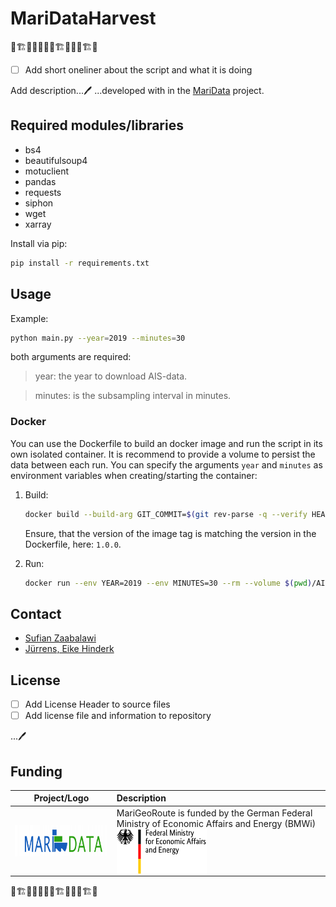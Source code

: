 # MariDataHarvest

🚧🏗🚧👷🚧👷🚧🏗🚧👷🚧🏗🚧

- [ ] Add short oneliner about the script and what it is doing

Add description...🖊
...developed with in the [MariData](https://www.maridata.org) project.


## Required modules/libraries

- bs4
- beautifulsoup4
- motuclient
- pandas
- requests
- siphon
- wget
- xarray

Install via pip:

```sh
pip install -r requirements.txt
```

## Usage

Example:
```sh
python main.py --year=2019 --minutes=30
```
both arguments are required:

>year: the year to download AIS-data.

>minutes: is the subsampling interval in minutes.


### Docker

You can use the Dockerfile to build an docker image and run the script in its own isolated container. It is recommend to provide a volume to persist the data between each run. You can specify the arguments `year` and `minutes` as environment variables when creating/starting the container:

1. Build:

   ```sh
   docker build --build-arg GIT_COMMIT=$(git rev-parse -q --verify HEAD) --build-arg BUILD_DATE=$(date -u +"%Y-%m-%dT%H:%M:%SZ") -t 52north/mari-data_harvester:1.0.0 .
   ```

   Ensure, that the version of the image tag is matching the version in the Dockerfile, here: `1.0.0`.

1. Run:

   ```sh
   docker run --env YEAR=2019 --env MINUTES=30 --rm --volume $(pwd)/AIS-data:/data --name=mari-data_harvester 52north/mari-data_harvester:1.0.0
   ```


## Contact

- [Sufian Zaabalawi](https://github.com/SufianZa)
- [Jürrens, Eike Hinderk](https://github.com/EHJ-52n)


## License

- [ ] Add License Header to source files
- [ ] Add license file and information to repository

...🖊


## Funding

| Project/Logo | Description |
| :-------------: | :------------- |
| [<img alt="MariData" align="middle" width="267" height="50" src="./img/maridata_logo.png"/>](https://www.maridata.rg/) | MariGeoRoute is funded by the German Federal Ministry of Economic Affairs and Energy (BMWi)[<img alt="BMWi" align="middle" width="144" height="72" src="./img/bmwi_logo_en.png"/>](https://www.bmvi.de/) |

🚧🏗🚧👷🚧👷🚧🏗🚧👷🚧🏗🚧